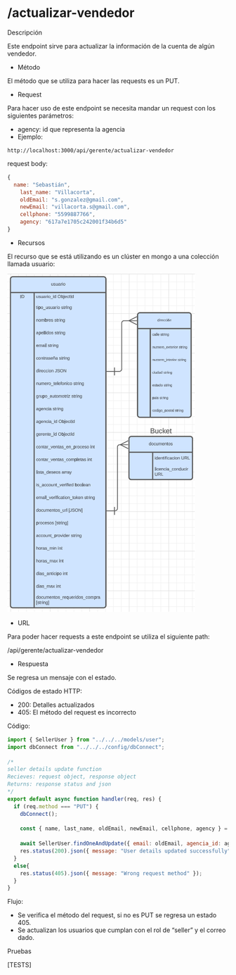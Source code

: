 # /actualizar-vendedor

Descripción

Este endpoint sirve para actualizar la información de la cuenta de algún vendedor.

- Método

El método que se utiliza para hacer las requests es un PUT.

- Request

Para hacer uso de este endpoint se necesita mandar un request con los siguientes parámetros:

- agency: id que representa la agencia
- Ejemplo:

```
http://localhost:3000/api/gerente/actualizar-vendedor
```

request body:

```jsx
{
  name: "Sebastián",
	last_name: "Villacorta", 
	oldEmail: "s.gonzalez@gmail.com", 
	newEmail: "villacorta.s@gmail.com", 
	cellphone: "5599887766", 
	agency: "617a7e1705c242001f34b6d5"
}
```

- Recursos

El recurso que se está utilizando es un clúster en mongo a una colección llamada usuario: 

![Untitled](../../../Registro%20para%20compradores%203032adfd7455491cab00e8b9afeb4084/Untitled.png)

- URL

Para poder hacer requests a este endpoint se utiliza el siguiente path:

/api/gerente/actualizar-vendedor

- Respuesta

Se regresa un mensaje con el estado.

Códigos de estado HTTP:

- 200: Detalles actualizados
- 405: El método del request es incorrecto

Código:

```jsx
import { SellerUser } from "../../../models/user";
import dbConnect from "../../../config/dbConnect";

/* 
seller details update function
Recieves: request object, response object
Returns: response status and json 
*/
export default async function handler(req, res) {
  if (req.method === "PUT") {
    dbConnect();

    const { name, last_name, oldEmail, newEmail, cellphone, agency } = req.body;
    
    await SellerUser.findOneAndUpdate({ email: oldEmail, agencia_id: agency }, { nombres: name, apellidos: last_name, email: newEmail, numero_telefonico: cellphone });
    res.status(200).json({ message: "User details updated successfully" });    
  }
  else{
    res.status(405).json({ message: "Wrong request method" });
  }
}
```

Flujo:

- Se verifica el método del request, si no es PUT se regresa un estado 405.
- Se actualizan los usuarios que cumplan con el rol de “seller” y el correo dado.

Pruebas

[TESTS]